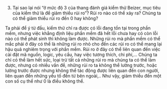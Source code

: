 3. Tại sao lại nói “ở mức độ 3 của thang đánh giá kiểm thử Beizer, mục tiêu của kiểm thử là để giảm thiểu rủi ro”? Rủi ro nào có thể xảy ra? Chúng ta có thể giảm thiểu rủi ro đến 0 hay không?

Ta phải để ý từ đầu, kiểm thử chỉ ra được có lỗi đang tồn tại trong phần mềm, nhưng việc khẳng định liệu phần mềm đã hết lỗi chưa hay có còn lỗi nào có thể phát sinh thì không làm được. Những rủi ro mà phần mềm có thể mắc phải ở đây có thể là những rủi ro nhỏ cho đến các rủi ro có thể mang lại hậu quả nghiêm trọng với phần mềm.  Rủi ro ở đây có thể liên quan đến việc cài đặt mã nguồn, logic, yêu cầu, hay việc tương thích, chi phí,...
Chúng ta chỉ có thể làm hết sức, loại trừ tất cả những rủi ro mà chúng ta có thể làm được, nhưng có nhiều vấn đề, những rủi ro ta không thể lường trước, hoặc lường trước được nhưng không thể tác động được liên quan đến con người, liên quan đến những yếu tố đến từ bên ngoài,.. Như vậy, giảm thiểu đến một con số cụ thể như 0 là điều không thể.
